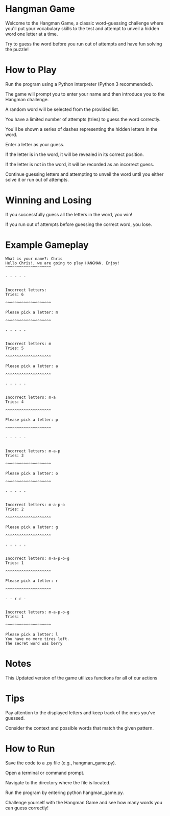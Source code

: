 # Hangman Game
Welcome to the Hangman Game, a classic word-guessing challenge where you'll put your vocabulary skills to the test and attempt to unveil a hidden word one letter at a time.

Try to guess the word before you run out of attempts and have fun solving the puzzle!

# How to Play
Run the program using a Python interpreter (Python 3 recommended).

The game will prompt you to enter your name and then introduce you to the Hangman challenge.

A random word will be selected from the provided list.

You have a limited number of attempts (tries) to guess the word correctly.

You'll be shown a series of dashes representing the hidden letters in the word.

Enter a letter as your guess.

If the letter is in the word, it will be revealed in its correct position.

If the letter is not in the word, it will be recorded as an incorrect guess.

Continue guessing letters and attempting to unveil the word until you either solve it or run out of attempts.

# Winning and Losing
If you successfully guess all the letters in the word, you win!

If you run out of attempts before guessing the correct word, you lose.

# Example Gameplay
    What is your name?: Chris
    Hello Chris!, we are going to play HANGMAN. Enjoy!
    ^^^^^^^^^^^^^^^^^^^^

    - - - - -


    Incorrect letters: 
    Tries: 6

    ^^^^^^^^^^^^^^^^^^^^

    Please pick a letter: m

    ^^^^^^^^^^^^^^^^^^^^

    - - - - -


    Incorrect letters: m
    Tries: 5

    ^^^^^^^^^^^^^^^^^^^^

    Please pick a letter: a

    ^^^^^^^^^^^^^^^^^^^^

    - - - - -


    Incorrect letters: m-a
    Tries: 4

    ^^^^^^^^^^^^^^^^^^^^

    Please pick a letter: p

    ^^^^^^^^^^^^^^^^^^^^

    - - - - -


    Incorrect letters: m-a-p
    Tries: 3

    ^^^^^^^^^^^^^^^^^^^^

    Please pick a letter: o

    ^^^^^^^^^^^^^^^^^^^^

    - - - - -


    Incorrect letters: m-a-p-o
    Tries: 2

    ^^^^^^^^^^^^^^^^^^^^

    Please pick a letter: g

    ^^^^^^^^^^^^^^^^^^^^

    - - - - -


    Incorrect letters: m-a-p-o-g
    Tries: 1

    ^^^^^^^^^^^^^^^^^^^^

    Please pick a letter: r

    ^^^^^^^^^^^^^^^^^^^^

    - - r r -


    Incorrect letters: m-a-p-o-g
    Tries: 1

    ^^^^^^^^^^^^^^^^^^^^

    Please pick a letter: l
    You have no more tires left.
    The secret word was berry

# Notes
This Updated version of the game utilizes functions for all of our actions

# Tips
Pay attention to the displayed letters and keep track of the ones you've guessed.

Consider the context and possible words that match the given pattern.

# How to Run
Save the code to a .py file (e.g., hangman_game.py).

Open a terminal or command prompt.

Navigate to the directory where the file is located.

Run the program by entering python hangman_game.py.

Challenge yourself with the Hangman Game and see how many words you can guess correctly!
